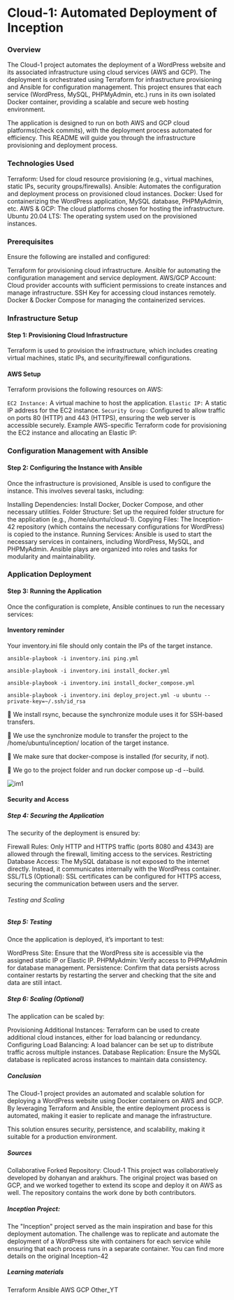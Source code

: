 # Cloud-1: Automated Deployment of Inception
### Overview
The Cloud-1 project automates the deployment of a WordPress website and its associated infrastructure using cloud services (AWS and GCP). The deployment is orchestrated using Terraform for infrastructure provisioning and Ansible for configuration management. This project ensures that each service (WordPress, MySQL, PHPMyAdmin, etc.) runs in its own isolated Docker container, providing a scalable and secure web hosting environment.

The application is designed to run on both AWS and GCP cloud platforms(check commits), with the deployment process automated for efficiency. This README will guide you through the infrastructure provisioning and deployment process.

### Technologies Used
Terraform: Used for cloud resource provisioning (e.g., virtual machines, static IPs, security groups/firewalls).
Ansible: Automates the configuration and deployment process on provisioned cloud instances.
Docker: Used for containerizing the WordPress application, MySQL database, PHPMyAdmin, etc.
AWS & GCP: The cloud platforms chosen for hosting the infrastructure.
Ubuntu 20.04 LTS: The operating system used on the provisioned instances.
### Prerequisites
Ensure the following are installed and configured:

Terraform for provisioning cloud infrastructure.
Ansible for automating the configuration management and service deployment.
AWS/GCP Account: Cloud provider accounts with sufficient permissions to create instances and manage infrastructure.
SSH Key for accessing cloud instances remotely.
Docker & Docker Compose for managing the containerized services.
### Infrastructure Setup
#### Step 1: Provisioning Cloud Infrastructure
Terraform is used to provision the infrastructure, which includes creating virtual machines, static IPs, and security/firewall configurations.

#### AWS Setup
Terraform provisions the following resources on AWS:

```EC2 Instance:``` A virtual machine to host the application.
```Elastic IP:``` A static IP address for the EC2 instance.
```Security Group:``` Configured to allow traffic on ports 80 (HTTP) and 443 (HTTPS), ensuring the web server is accessible securely. Example AWS-specific Terraform code for provisioning the EC2 instance and allocating an Elastic IP:
### Configuration Management with Ansible
#### Step 2: Configuring the Instance with Ansible
Once the infrastructure is provisioned, Ansible is used to configure the instance. This involves several tasks, including:

Installing Dependencies: Install Docker, Docker Compose, and other necessary utilities.
Folder Structure: Set up the required folder structure for the application (e.g., /home/ubuntu/cloud-1).
Copying Files: The Inception-42 repository (which contains the necessary configurations for WordPress) is copied to the instance.
Running Services: Ansible is used to start the necessary services in containers, including WordPress, MySQL, and PHPMyAdmin. Ansible plays are organized into roles and tasks for modularity and maintainability.
### Application Deployment
#### Step 3: Running the Application
Once the configuration is complete, Ansible continues to run the necessary services:

#### Inventory reminder

Your inventory.ini file should only contain the IPs of the target instance.

```ansible-playbook -i inventory.ini ping.yml ```

```ansible-playbook -i inventory.ini install_docker.yml ```

```ansible-playbook -i inventory.ini install_docker_compose.yml ```

```ansible-playbook -i inventory.ini deploy_project.yml -u ubuntu --private-key=~/.ssh/id_rsa```

🔧 We install rsync, because the synchronize module uses it for SSH-based transfers.

📁 We use the synchronize module to transfer the project to the /home/ubuntu/inception/ location of the target instance.

🐳 We make sure that docker-compose is installed (for security, if not).

🚀 We go to the project folder and run docker compose up -d --build.

![im1](https://github.com/Sonakhach/WM_2/blob/main/Screenshot%20from%202025-06-30%2023-22-45.png)

#### Security and Access
##### Step 4: Securing the Application
The security of the deployment is ensured by:

Firewall Rules: Only HTTP and HTTPS traffic (ports 8080 and 4343) are allowed through the firewall, limiting access to the services.
Restricting Database Access: The MySQL database is not exposed to the internet directly. Instead, it communicates internally with the WordPress container.
SSL/TLS (Optional): SSL certificates can be configured for HTTPS access, securing the communication between users and the server.

###### Testing and Scaling

##### Step 5: Testing
Once the application is deployed, it’s important to test:

WordPress Site: Ensure that the WordPress site is accessible via the assigned static IP or Elastic IP.
PHPMyAdmin: Verify access to PHPMyAdmin for database management.
Persistence: Confirm that data persists across container restarts by restarting the server and checking that the site and data are still intact.
##### Step 6: Scaling (Optional)
The application can be scaled by:

Provisioning Additional Instances: Terraform can be used to create additional cloud instances, either for load balancing or redundancy.
Configuring Load Balancing: A load balancer can be set up to distribute traffic across multiple instances.
Database Replication: Ensure the MySQL database is replicated across instances to maintain data consistency.
##### Conclusion
The Cloud-1 project provides an automated and scalable solution for deploying a WordPress website using Docker containers on AWS and GCP. By leveraging Terraform and Ansible, the entire deployment process is automated, making it easier to replicate and manage the infrastructure.

This solution ensures security, persistence, and scalability, making it suitable for a production environment.

##### Sources
Collaborative Forked Repository: Cloud-1
This project was collaboratively developed by dohanyan and arakhurs. The original project was based on GCP, and we worked together to extend its scope and deploy it on AWS as well. The repository contains the work done by both contributors.

##### Inception Project:
The "Inception" project served as the main inspiration and base for this deployment automation. The challenge was to replicate and automate the deployment of a WordPress site with containers for each service while ensuring that each process runs in a separate container. You can find more details on the original Inception-42

##### Learning materials
Terraform
Ansible
AWS
GCP
Other_YT
